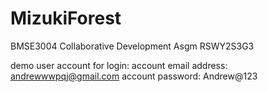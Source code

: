 # MizukiForest
BMSE3004 Collaborative Development Asgm RSWY2S3G3

demo user account for login:
account email address: andrewwwpqj@gmail.com
account password: Andrew@123
